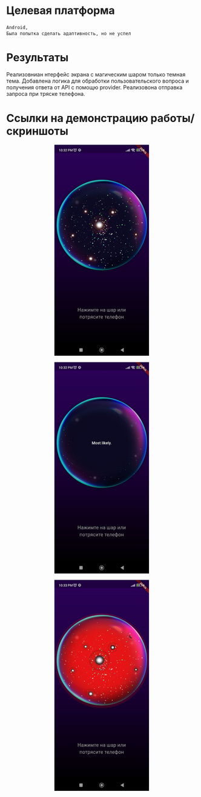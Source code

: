 # Целевая платформа
    Android,
    Была попытка сделать адаптивность, но не успел
# Результаты
Реализовниан нтерфейс экрана с магическим шаром только темная тема.
Добавлена логика для обработки пользовательского вопроса и получения ответа от API с помощю provider.
Реализовона отправка запроса при тряске телефона.


# Ссылки на демонстрацию работы/скриншоты

<p align="center"><img src="3.jpg" width="250"></p>
 <p align="center"><img src="2.jpg" width="250"></p>
 <p align="center"><img src="1.jpg" width="250"></p>
 
   